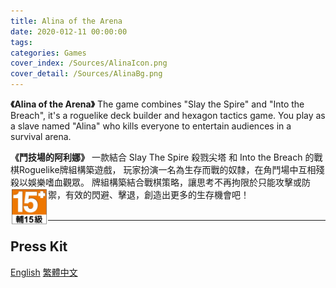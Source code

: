 ```yaml
---
title: Alina of the Arena
date: 2020-012-11 00:00:00
tags: 
categories: Games
cover_index: /Sources/AlinaIcon.png
cover_detail: /Sources/AlinaBg.png
---
```

**《Alina of the Arena》**
The game combines "Slay the Spire" and "Into the Breach", it's a roguelike deck builder and hexagon tactics game.
You play as a slave named "Alina" who kills everyone to entertain audiences in a survival arena.


**《鬥技場的阿利娜》**
一款結合 Slay The Spire 殺戮尖塔 和 Into the Breach 的戰棋Roguelike牌組構築遊戲，
玩家扮演一名為生存而戰的奴隸，在角鬥場中互相殘殺以娛樂嗜血觀眾。
牌組構築結合戰棋策略，讓思考不再拘限於只能攻擊或防禦，有效的閃避、擊退，創造出更多的生存機會吧！
<img src="/Sources/15.jpg" height="60px" style="float: left"><br><br>

---
<!--
11 min demo-gameplay 20210502
{% youtube WUd3_cZ2QJU %}
---
-->
<!--遊戲PressKit連結-->
<h2>Press Kit</h2>
<div class=tags>
<a href="/PressKit-Alina/en/" class="button small" target=_self>English</a> <a href="/PressKit-Alina/zh-TW/" class="button small" target=_self>繁體中文
</a>
</div>


